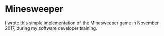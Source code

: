 # Minesweeper
I wrote this simple implementation of the Minesweeper game in November 2017, during my software developer training.
